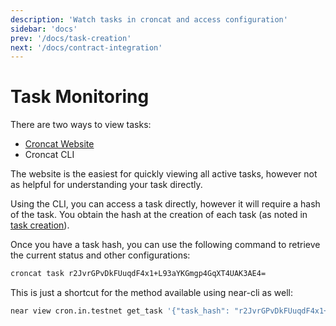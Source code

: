 ```yaml
---
description: 'Watch tasks in croncat and access configuration'
sidebar: 'docs'
prev: '/docs/task-creation'
next: '/docs/contract-integration'
---
```


# Task Monitoring

There are two ways to view tasks:

* [Croncat Website](https://cron.cat/tasks)
* Croncat CLI

The website is the easiest for quickly viewing all active tasks, however not as helpful for understanding your task directly.

Using the CLI, you can access a task directly, however it will require a hash of the task. You obtain the hash at the creation of each task (as noted in [task creation](/docs/task-creation)).

Once you have a task hash, you can use the following command to retrieve the current status and other configurations:

```bash
croncat task r2JvrGPvDkFUuqdF4x1+L93aYKGmgp4GqXT4UAK3AE4=
```

This is just a shortcut for the method available using near-cli as well:

```bash
near view cron.in.testnet get_task '{"task_hash": "r2JvrGPvDkFUuqdF4x1+L93aYKGmgp4GqXT4UAK3AE4="}'
```
